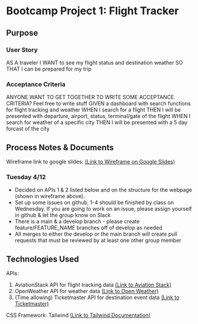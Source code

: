 # Bootcamp Project 1: Flight Tracker

## Purpose

### User Story
AS A traveler
I WANT to see my flight status and destination weather
SO THAT I can be prepared for my trip

### Acceptance Criteria

ANYONE WANT TO GET TOGETHER TO WRITE SOME ACCEPTANCE CRITERIA?
Feel free to write stuff
GIVEN a dashboard with search functions for flight tracking and weather
WHEN I search for a flight
THEN I will be presented with departure, airport, status, terminal/gate of the flight
WHEN I search for weather of a specific city
THEN I will be presented with a 5 day forcast of the city


## Process Notes & Documents

Wireframe link to google slides: [(Link to Wireframe on Google Slides)](https://docs.google.com/presentation/d/1o7qVV-7GA4uMp7IG-4XcVkOvSYi08Yslr9yD_4GaPqE/edit?usp=sharing)

### Tuesday 4/12
- Decided on APIs 1 & 2 listed below and on the structure for the webpage (shown in wireframe above).
- Set up some issues on github, 1-4 should be finished by class on Wednesday. If you are going to work on an issue, please assign yourself in github & let the group know on Slack
- There is a main & a develop branch - please create feature/FEATURE_NAME branches off of develop as needed
- All merges to either the develop or the main branch will create pull requests that must be reviewed by at least one other group member

## Technologies Used

APIs:
1. AviationStack API for flight tracking data
    [(Link to Aviation Stack)](https://aviationstack.com/documentation#real_time_flights)
2. OpenWeather API for weather data
    [(Link to Open Weather)](https://openweathermap.org/current#name)
3. (Time allowing) Ticketmaster API for destination event data
    [(Link to Ticketmaster)](https://developer.ticketmaster.com/products-and-docs/apis/discovery-api/v2/)

CSS Framework: Tailwind [(Link to Tailwind Documentation)](https://tailwindcss.com/docs/)